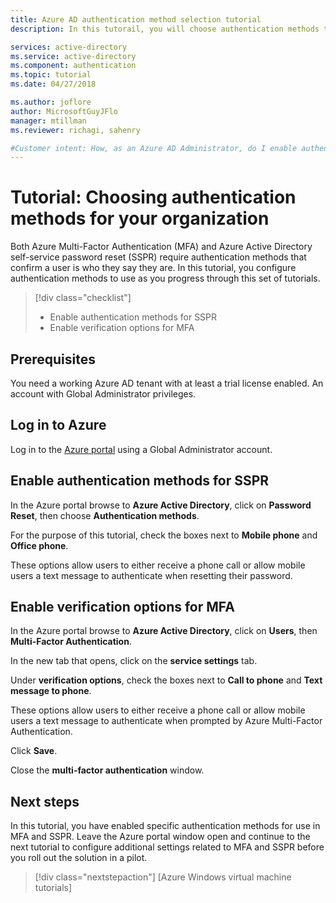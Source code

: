 ```yaml
---
title: Azure AD authentication method selection tutorial 
description: In this tutorail, you will choose authentication methods to use for Azure MFA and Azure AD self-service password reset

services: active-directory
ms.service: active-directory
ms.component: authentication
ms.topic: tutorial
ms.date: 04/27/2018

ms.author: joflore
author: MicrosoftGuyJFlo
manager: mtillman
ms.reviewer: richagi, sahenry

#Customer intent: How, as an Azure AD Administrator, do I enable authentication methods
---
```

# Tutorial: Choosing authentication methods for your organization

Both Azure Multi-Factor Authentication (MFA) and Azure Active Directory self-service password reset (SSPR) require authentication methods that confirm a user is who they say they are. In this tutorial, you configure authentication methods to use as you progress through this set of tutorials.

> [!div class="checklist"]
> * Enable authentication methods for SSPR
> * Enable verification options for MFA

## Prerequisites

You need a working Azure AD tenant with at least a trial license enabled.
An account with Global Administrator privileges.

## Log in to Azure

Log in to the [Azure portal](https://portal.azure.com) using a Global Administrator account.

## Enable authentication methods for SSPR

In the Azure portal browse to **Azure Active Directory**, click on **Password Reset**, then choose **Authentication methods**.

For the purpose of this tutorial, check the boxes next to **Mobile phone** and **Office phone**.

These options allow users to either receive a phone call or allow mobile users a text message to authenticate when resetting their password.

## Enable verification options for MFA

In the Azure portal browse to **Azure Active Directory**, click on **Users**, then **Multi-Factor Authentication**.

In the new tab that opens, click on the **service settings** tab.

Under **verification options**, check the boxes next to **Call to phone** and **Text message to phone**.

These options allow users to either receive a phone call or allow mobile users a text message to authenticate when prompted by Azure Multi-Factor Authentication.

Click **Save**.

Close the **multi-factor authentication** window.

## Next steps

In this tutorial, you have enabled specific authentication methods for use in MFA and SSPR. Leave the Azure portal window open and continue to the next tutorial to configure additional settings related to MFA and SSPR before you roll out the solution in a pilot.

> [!div class="nextstepaction"]
> [Azure Windows virtual machine tutorials]